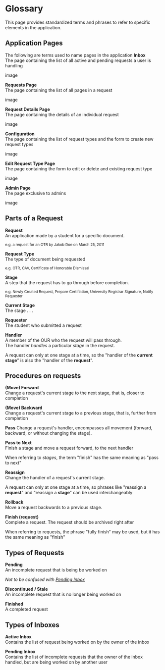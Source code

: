 # Glossary

This page provides standardized terms and phrases to refer to specific elements in the application.

<!--todo restructure glossary so most common parts are at top-->
## Application Pages
The following are terms used to name pages in the application
**Inbox** <br/>
The page containing the list of all active and pending requests a user is handling

image

**Requests Page** <br/>
The page containing the list of all pages in a request

image

**Request Details Page** <br/>
The page containing the details of an individual request

image

**Configuration** <br/>
The page containing the list of request types and the form to create new request types

image

**Edit Request Type Page** <br/>
The page containing the form to edit or delete and existing request type

image

**Admin Page** <br/>
The page exclusive to admins

image

## Parts of a Request

**Request** <br/>
An application made by a student for a specific document.

<small>e.g. a request for an OTR by Jakob Doe on March 25, 2011 </small>

**Request Type** <br/>
The type of document being requested

<small>e.g. OTR, CAV, Certificate of Honorable Dismissal </small>

**Stage** <br/>
A step that the request has to go through before completion.

<small>e.g. Newly Created Request, Prepare Certifiation, University Registrar Signature, Notify Requester</small>

**Current Stage** <br/>
The stage . . .

**Requester** <br/>
The student who submitted a request

**Handler** <br/>
A member of the OUR who the request will pass through. <br/>
The handler *handles* a particular *stage* in the request.

A request can only at one stage at a time, so the "handler of
the **current stage**" is also the "handler of the **request**".


## Procedures on requests
**(Move) Forward** <br/>
Change a request's current stage to the next stage, that is, closer to completion

**(Move) Backward** <br/>
Change a request's current stage to a previous stage, that is, further from completion

**Pass**
Change a request's handler, encompasses all movement (forward, backward, or without changing the stage).

**Pass to Next** <br/>
Finish a stage and move a request forward, to the next handler

When referring to *stages*, the term "finish" has the same meaning as "pass to next" <br/>

**Reassign** <br/>
Change the handler of a request's current stage.

A request can only at one stage at a time, so phrases like "reassign a **request**" and "reassign a **stage**"
can be used interchangeably

**Rollback** <br/>
Move a request backwards to a previous stage.

**Finish (request)** <br/>
Complete a request. The request should be archived right after

When referring to requests, the phrase "fully finish" may be used, but it has the same meaning as "finish"
## Types of Requests


**Pending** <br/>
An incomplete request that is being be worked on

*Not to be confused with [Pending Inbox](#types-of-inboxes)*

**Discontinued / Stale** <br/>
An incomplete request that is no longer being worked on

**Finished** <br/>
A completed request

## Types of Inboxes
**Active Inbox** <br/>
Contains the list of request being worked on by the owner of the inbox

**Pending Inbox** <br/>
Contains the list of incomplete requests that the owner of the inbox handled, but are being worked on by another user